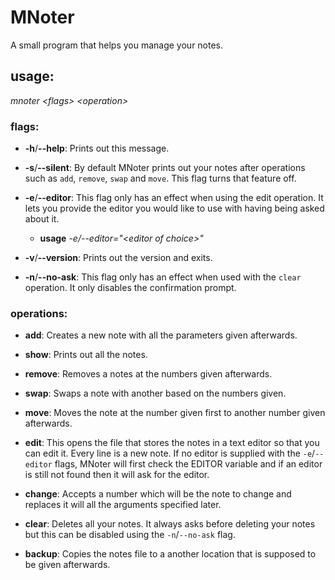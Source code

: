 # MNoter
A small program that helps you manage your notes.
## usage:
*mnoter \<flags> \<operation>*
### flags:
* **-h**/**--help**: Prints out this message.

* **-s**/**--silent**: By default MNoter prints out your notes after operations such as `add`, `remove`, `swap` and `move`. This flag turns that feature off.

* **-e**/**--editor**: This flag only has an effect when using the edit operation. It lets you provide the editor you would like to use with having being asked about it.
    * **usage** *-e/--editor="\<editor of choice>"*

* **-v**/**--version**: Prints out the version and exits.

* **-n**/**--no-ask**: This flag only has an effect when used with the `clear` operation. It only disables the confirmation prompt.

### operations:
* **add**: Creates a new note with all the parameters given afterwards.

* **show**: Prints out all the notes.

* **remove**: Removes a notes at the numbers given afterwards.

* **swap**: Swaps a note with another based on the numbers given.

* **move**: Moves the note at the number given first to another number given afterwards.

* **edit**: This opens the file that stores the notes in a text editor so that you can edit it. Every line is a new note. If no editor is supplied with the `-e`/`--editor` flags, MNoter will first check the EDITOR variable and if an editor is still not found then it will ask for the editor.

* **change**: Accepts a number which will be the note to change and replaces it will all the arguments specified later.

* **clear**: Deletes all your notes. It always asks before deleting your notes but this can be disabled using the `-n`/`--no-ask` flag.

* **backup**: Copies the notes file to a another location that is supposed to be given afterwards.